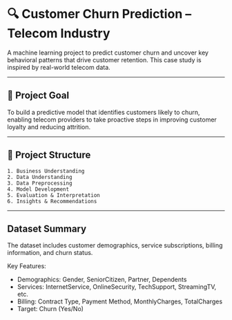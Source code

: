 # 🔍 Customer Churn Prediction – Telecom Industry

A machine learning project to predict customer churn and uncover key behavioral patterns that drive customer retention. This case study is inspired by real-world telecom data.

---

## 🎯 Project Goal

To build a predictive model that identifies customers likely to churn, enabling telecom providers to take proactive steps in improving customer loyalty and reducing attrition.

---

## 🧱 Project Structure

```text
1. Business Understanding
2. Data Understanding
3. Data Preprocessing
4. Model Development
5. Evaluation & Interpretation
6. Insights & Recommendations
```
---

## Dataset Summary
The dataset includes customer demographics, service subscriptions, billing information, and churn status.

Key Features:
- Demographics: Gender, SeniorCitizen, Partner, Dependents
- Services: InternetService, OnlineSecurity, TechSupport, StreamingTV, etc.
- Billing: Contract Type, Payment Method, MonthlyCharges, TotalCharges
- Target: Churn (Yes/No)
